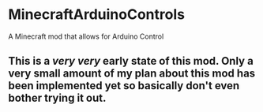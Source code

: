 # MinecraftArduinoControls
A Minecraft mod that allows for Arduino Control

## This is a *very*  *very* early state of this mod. Only a very small amount of my plan about this mod has been implemented yet so basically don't even bother trying it out.